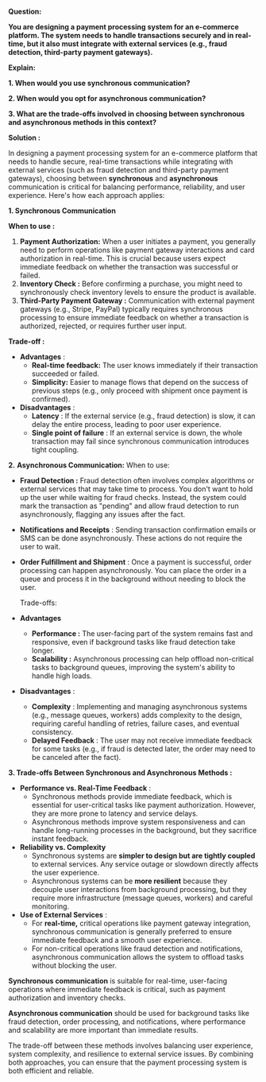 **Question:**

**You are designing a payment processing system for an e-commerce platform. The system needs to handle transactions securely and in real-time, but it also must integrate with external services (e.g., fraud detection, third-party payment gateways).**

**Explain:**

**1. When would you use synchronous communication?**

**2. When would you opt for asynchronous communication?**

**3. What are the trade-offs involved in choosing between synchronous and asynchronous methods in this context?**

**Solution :**

In designing a payment processing system for an e-commerce platform that needs to handle secure, real-time transactions while integrating with external services (such as fraud detection and third-party payment gateways), choosing between **synchronous** and **asynchronous** communication is critical for balancing performance, reliability, and user experience. Here's how each approach applies:

**1. Synchronous Communication**

**When to use :**

1. **Payment Authorization:** When a user initiates a payment, you generally need to perform operations like payment gateway interactions and card authorization in real-time. This is crucial because users expect immediate feedback on whether the transaction was successful or failed.
2. **Inventory Check :** Before confirming a purchase, you might need to synchronously check inventory levels to ensure the product is available.
3. **Third-Party Payment Gateway :** Communication with external payment gateways (e.g., Stripe, PayPal) typically requires synchronous processing to ensure immediate feedback on whether a transaction is authorized, rejected, or requires further user input.

**Trade-off :**

* **Advantages** :
  * **Real-time feedback:** The user knows immediately if their transaction succeeded or failed.
  * **Simplicity:** Easier to manage flows that depend on the success of previous steps (e.g., only proceed with shipment once payment is confirmed).
* **Disadvantages** :
  * **Latency** : If the external service (e.g., fraud detection) is slow, it can delay the entire process, leading to poor user experience.
  * **Single point of failure** : If an external service is down, the whole transaction may fail since synchronous communication introduces tight coupling.

**2.** **Asynchronous Communication:**
	When to use:

* **Fraud Detection :** Fraud detection often involves complex algorithms or external services that may take time to process. You don't want to hold up the user while waiting for fraud checks. Instead, the system could mark the transaction as "pending" and allow fraud detection to run asynchronously, flagging any issues after the fact.
* **Notifications and Receipts** : Sending transaction confirmation emails or SMS can be done asynchronously. These actions do not require the user to wait.
* **Order Fulfillment and Shipment** : Once a payment is successful, order processing can happen asynchronously. You can place the order in a queue and process it in the background without needing to block the user.

  Trade-offs:
* **Advantages**

  * **Performance :** The user-facing part of the system remains fast and responsive, even if background tasks like fraud detection take longer.
  * **Scalability :** Asynchronous processing can help offload non-critical tasks to background queues, improving the system's ability to handle high loads.
* **Disadvantages** :

  * **Complexity** : Implementing and managing asynchronous systems (e.g., message queues, workers) adds complexity to the design, requiring careful handling of retries, failure cases, and eventual consistency.
  * **Delayed Feedback** : The user may not receive immediate feedback for some tasks (e.g., if fraud is detected later, the order may need to be canceled after the fact).


**3. Trade-offs Between Synchronous and Asynchronous Methods :**

* **Performance vs. Real-Time Feedback** :
  * Synchronous methods provide immediate feedback, which is essential for user-critical tasks like payment authorization. However, they are more prone to latency and service delays.
  * Asynchronous methods improve system responsiveness and can handle long-running processes in the background, but they sacrifice instant feedback.
* **Reliability vs. Complexity**
  * Synchronous systems are **simpler to design but are tightly coupled** to external services. Any service outage or slowdown directly affects the user experience.
  * Asynchronous systems can be **more resilient** because they decouple user interactions from background processing, but they require more infrastructure (message queues, workers) and careful monitoring.
* **Use of External Services** :
  * For **real-time,** critical operations like payment gateway integration, synchronous communication is generally preferred to ensure immediate feedback and a smooth user experience.
  * For non-critical operations like fraud detection and notifications, asynchronous communication allows the system to offload tasks without blocking the user.
 
**Synchronous communication** is suitable for real-time, user-facing operations where immediate feedback is critical, such as payment authorization and inventory checks.

**Asynchronous communication** should be used for background tasks like fraud detection, order processing, and notifications, where performance and scalability are more important than immediate results.

The trade-off between these methods involves balancing user experience, system complexity, and resilience to external service issues. By combining both approaches, you can ensure that the payment processing system is both efficient and reliable.
